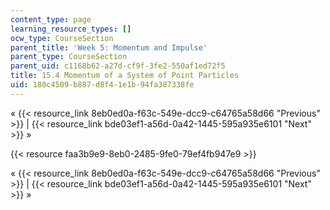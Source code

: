 ```yaml
---
content_type: page
learning_resource_types: []
ocw_type: CourseSection
parent_title: 'Week 5: Momentum and Impulse'
parent_type: CourseSection
parent_uid: c1168b62-a27d-cf9f-3fe2-550af1ed72f5
title: 15.4 Momentum of a System of Point Particles
uid: 180c4509-b887-d8f4-1e1b-94fa387338fe
---
```


« {{< resource_link 8eb0ed0a-f63c-549e-dcc9-c64765a58d66 "Previous" >}} | {{< resource_link bde03ef1-a56d-0a42-1445-595a935e6101 "Next" >}} »

{{< resource faa3b9e9-8eb0-2485-9fe0-79ef4fb947e9 >}}

« {{< resource_link 8eb0ed0a-f63c-549e-dcc9-c64765a58d66 "Previous" >}} | {{< resource_link bde03ef1-a56d-0a42-1445-595a935e6101 "Next" >}} »